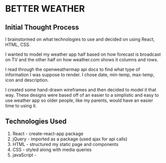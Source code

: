 # BETTER WEATHER

## Initial Thought Process
I brainstormed on what technologies to use and decided on using React, HTML, CSS.  

I wanted to model my weather app half based on how forecast is broadcast on TV and the other half on how weather.com shows it columns and rows.  

I read through the openweathermap api docs to find what type of information I was suppose to render. I chose date, min-temp, max-temp, icon and description.  

I created some hand-drawn wireframes and then decided to model it that way. These designs were based off of an easier to a simplistic and easy to use weather app so older people, like my parents, would have an easier time to using it.  

## Technologies Used
  1. React - create-react-app package
  2. jQuery - imported as a package (used ajax for api calls)
  3. HTML - structured my static page and components
  4. CSS - styled along with media queries
  5. javaScript - 
